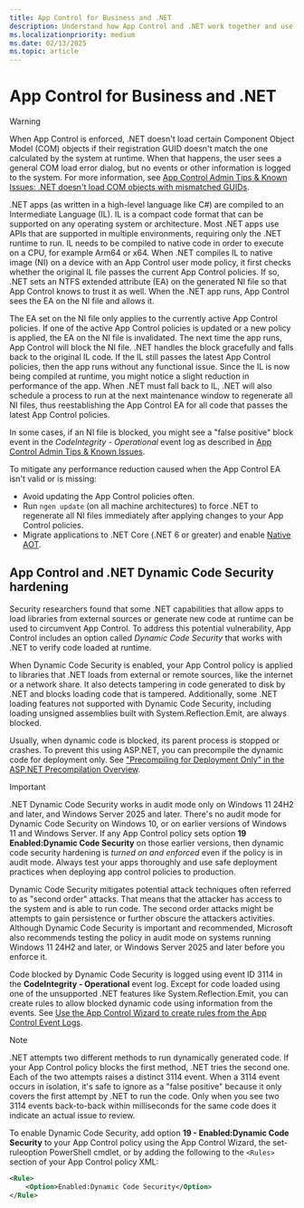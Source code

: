```yaml
---
title: App Control for Business and .NET
description: Understand how App Control and .NET work together and use Dynamic Code Security to verify code loaded by .NET at runtime.
ms.localizationpriority: medium
ms.date: 02/13/2025
ms.topic: article
---
```


# App Control for Business and .NET

> [!WARNING]
> When App Control is enforced, .NET doesn't load certain Component Object Model (COM) objects if their registration GUID doesn't match the one calculated by the system at runtime. When that happens, the user sees a general COM load error dialog, but no events or other information is logged to the system. For more information, see [App Control Admin Tips & Known Issues: .NET doesn't load COM objects with mismatched GUIDs](../operations/known-issues.md#net-doesnt-load-component-object-model-com-objects-with-mismatched-guids).

.NET apps (as written in a high-level language like C#) are compiled to an Intermediate Language (IL). IL is a compact code format that can be supported on any operating system or architecture. Most .NET apps use APIs that are supported in multiple environments, requiring only the .NET runtime to run. IL needs to be compiled to native code in order to execute on a CPU, for example Arm64 or x64. When .NET compiles IL to native image (NI) on a device with an App Control user mode policy, it first checks whether the original IL file passes the current App Control policies. If so, .NET sets an NTFS extended attribute (EA) on the generated NI file so that App Control knows to trust it as well. When the .NET app runs, App Control sees the EA on the NI file and allows it.

The EA set on the NI file only applies to the currently active App Control policies. If one of the active App Control policies is updated or a new policy is applied, the EA on the NI file is invalidated. The next time the app runs, App Control will block the NI file. .NET handles the block gracefully and falls back to the original IL code. If the IL still passes the latest App Control policies, then the app runs without any functional issue. Since the IL is now being compiled at runtime, you might notice a slight reduction in performance of the app. When .NET must fall back to IL, .NET will also schedule a process to run at the next maintenance window to regenerate all NI files, thus reestablishing the App Control EA for all code that passes the latest App Control policies.

In some cases, if an NI file is blocked, you might see a "false positive" block event in the *CodeIntegrity - Operational* event log as described in [App Control Admin Tips & Known Issues](../operations/known-issues.md#net-native-images-may-generate-false-positive-block-events).

To mitigate any performance reduction caused when the App Control EA isn't valid or is missing:

- Avoid updating the App Control policies often.
- Run `ngen update` (on all machine architectures) to force .NET to regenerate all NI files immediately after applying changes to your App Control policies.
- Migrate applications to .NET Core (.NET 6 or greater) and enable [Native AOT](/dotnet/core/deploying/native-aot).

## App Control and .NET Dynamic Code Security hardening

Security researchers found that some .NET capabilities that allow apps to load libraries from external sources or generate new code at runtime can be used to circumvent App Control. To address this potential vulnerability, App Control includes an option called *Dynamic Code Security* that works with .NET to verify code loaded at runtime.

When Dynamic Code Security is enabled, your App Control policy is applied to libraries that .NET loads from external or remote sources, like the internet or a network share. It also detects tampering in code generated to disk by .NET and blocks loading code that is tampered. Additionally, some .NET loading features not supported with Dynamic Code Security, including loading unsigned assemblies built with System.Reflection.Emit, are always blocked.

Usually, when dynamic code is blocked, its parent process is stopped or crashes. To prevent this using ASP.NET, you can precompile the dynamic code for deployment only. See ["Precompiling for Deployment Only" in the ASP.NET Precompilation Overview](/previous-versions/aspnet/bb398860(v=vs.100)#precompiling-for-deployment-only).

> [!IMPORTANT]
> .NET Dynamic Code Security works in audit mode only on Windows 11 24H2 and later, and Windows Server 2025 and later. There's no audit mode for Dynamic Code Security on Windows 10, or on earlier versions of Windows 11 and Windows Server. If any App Control policy sets option **19 Enabled:Dynamic Code Security** on those earlier versions, then dynamic code security hardening is *turned on and enforced* even if the policy is in audit mode. Always test your apps thoroughly and  use safe deployment practices when deploying app control policies to production.

Dynamic Code Security mitigates potential attack techniques often referred to as "second order" attacks. That means that the attacker has access to the system and is able to run code. The second order attacks might be attempts to gain persistence or further obscure the attackers activities. Although Dynamic Code Security is important and recommended, Microsoft also recommends testing the policy in audit mode on systems running Windows 11 24H2 and later, or Windows Server 2025 and later before you enforce it.

Code blocked by Dynamic Code Security is logged using event ID 3114 in the **CodeIntegrity - Operational** event log. Except for code loaded using one of the unsupported .NET features like System.Reflection.Emit, you can create rules to allow blocked dynamic code using information from the events. See [Use the App Control Wizard to create rules from the App Control Event Logs](./appcontrol-wizard-parsing-event-logs.md).

> [!NOTE]
> .NET attempts two different methods to run dynamically generated code. If your App Control policy blocks the first method, .NET tries the second one. Each of the two attempts raises a distinct 3114 event. When a 3114 event occurs in isolation, it's safe to ignore as a "false positive" because it only covers the first attempt by .NET to run the code. Only when you see two 3114 events back-to-back within milliseconds for the same code does it indicate an actual issue to review.

To enable Dynamic Code Security, add option **19 - Enabled:Dynamic Code Security** to your App Control policy using the App Control Wizard, the set-ruleoption PowerShell cmdlet, or by adding the following to the `<Rules>` section of your App Control policy XML:

```xml
<Rule>
    <Option>Enabled:Dynamic Code Security</Option>
</Rule>
```
